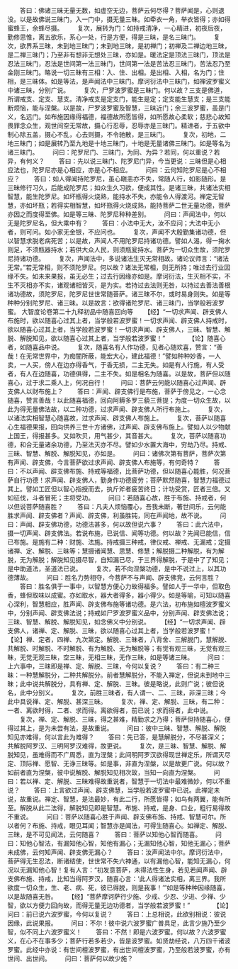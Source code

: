 <!-- { "loadSidebar": true } -->
　　答曰：佛诸三昧无量无数，如虚空无边，菩萨云何尽得？菩萨闻是，心则退没。以是故佛说三昧门，入一门中，摄无量三昧。如牵衣一角，举衣皆得；亦如得蜜蜂王，余蜂尽摄。
　　复次，展转为门：如持戒清净，一心精进，初夜后夜，勤修思惟，离五欲乐，系心一处，行是方便，得是三昧，是名三昧门。
　　复次，欲界系三昧，未到地三昧门；未到地三昧，是初禅门；初禅及二禅边地三昧，是二禅三昧门；乃至非有想非无想处三昧，亦如是。暖法定是顶法三昧门，顶法是忍法三昧门，忍法是世间第一法三昧门，世间第一法是苦法忍三昧门，苦法忍乃至金刚三昧门。略说一切三昧有三相：入、住、出相。是出相、入相，名为门；住相，是三昧体。如是等法，是声闻法中三昧门。摩诃衍法中三昧门，如禅波罗蜜义中诸三昧，分别广说。
　　复次，尸罗波罗蜜是三昧门。何以故？三支是佛道，所谓戒支、定支、慧支。清净戒支是定支门，能生是定；定支能生慧支；是三支能断烦恼，能与涅槃。以是故，尸罗波罗蜜及智慧，三昧近门；余三波罗蜜，虽是门义，名远门。如布施因缘得福德，福德故所愿皆得，如所愿故心柔软；慈悲心故知畏罪念众生，观世间空无常故，摄心行忍辱，忍辱亦是三昧门。精进者，于五欲中制心除五盖，摄心不乱，心去则摄，不令驰散，是三昧门。
　　复次，初地，二地三昧门；如是展转乃至九地是十地三昧门，十地是无量诸佛三昧门。如是等名为诸三昧门。
　　问曰：陀罗尼门、三昧门，为同、为异？若同，何以重说？若异，有何义？
　　答曰：先以说三昧门、陀罗尼门异，今当更说：三昧但是心相应法也，陀罗尼亦是心相应，亦是心不相应。
　　问曰：云何知陀罗尼是心不相应？
　　答曰：如人得闻持陀罗尼，虽心瞋恚亦不失，常随人行，如影随形。是三昧修行习久，后能成陀罗尼；如众生久习欲，便成其性。是诸三昧，共诸法实相智慧，能生陀罗尼。如坏瓶得火烧熟，能持水不失，亦能令人得渡河。禅定无智慧，亦如坏瓶；若得实相智慧，如坏瓶得火烧成熟，能持菩萨二世无量功德，菩萨亦因之而度得至佛。如是等三昧、陀罗尼种种差别。
　　问曰：声闻法中，何以无是陀罗尼名，但大乘中有？
　　答曰：小法中无大，汝不应问；大法中无小者，则可问。如小家无金银，不应问也。
　　复次，声闻不大殷勤集诸功德，但以智慧求脱老病死苦；以是故，声闻人不用陀罗尼持诸功德。譬如人渴，得一掬水则足，不须瓶器持水；若供大众人民，则须瓶瓮持水。菩萨为一切众生故，须陀罗尼持诸功德。
　　复次，声闻法中，多说诸法生灭无常相故。诸论议师言：“诸法无常。”若无常相，则不须陀罗尼。何以故？诸法无常相，则无所持；唯过去行业因缘不失。如未来果报，虽无必生；过去行因缘亦如是。摩诃衍法，生灭相不实，不生不灭相亦不实，诸观诸相皆灭，是为实。若持过去法则无咎，以持过去善法善根诸功德故，须陀罗尼，陀罗尼世世常随菩萨。诸三昧不尔，或时易身则失。如是等种种分别陀罗尼、诸三昧。以是故言：欲得诸陀罗尼、诸三昧门，当学般若波罗蜜。
大智度论卷第二十九释初品中随喜回向等
　　【经】“一切求声闻、辟支佛人布施时，欲以随喜心过其上者，当学般若波罗蜜！一切求声闻、辟支佛人持戒时，欲以随喜心过其上者，当学般若波罗蜜！一切求声闻、辟支佛人，三昧、智慧、解脱、解脱知见，欲以随喜心过其上者，当学般若波罗蜜！”　　
　　【论】随喜心者，如随喜品中说。
　　复次，随喜名有人作功德，见者心随欢喜，赞言：“善哉！在无常世界中，为痴闇所蔽，能宏大心，建此福德！”譬如种种妙香，一人卖，一人买，傍人在边亦得香气，于香无损，二主无失。如是有人行施，有人受者，有人在边随喜，功德俱得，二主不失。如是相名为随喜。以是故，菩萨但以随喜心，过于求二乘人上，何况自行！
　　问曰：菩萨云何能以随喜心过声闻、辟支佛人以财布施上？
　　答曰：声闻、辟支佛行是布施，菩萨于傍见之，一心念随喜，赞言善哉！以此随喜福德，回向阿耨多罗三藐三菩提；为度一切众生故，以此为得无量佛法故，以二种功德，过求声闻、辟支佛人所行布施上。
　　复次，以诸法实相智慧心随喜故，过求声闻、辟支佛人布施上。
　　复次，菩萨以随喜心生福德果报，回向供养三世十方诸佛，过声闻、辟支佛布施上。譬如人以少物献上国王，得报甚多。又如吹贝，用气甚少，其音甚大。
　　复次，菩萨以随喜功德，和合无量诸余功德，乃至法灭亦不尽。譬如少水置大海中，穷劫乃尽。持戒、三昧、智慧、解脱、解脱知见，亦如是。
　　问曰：诸佛次第有菩萨，菩萨次第有声闻、辟支佛，今言菩萨欲过求声闻、辟支佛人布施等，有何奇特？
　　答曰：不以声闻、辟支佛布施、持戒等福德，比菩萨功德，但以随喜心能胜，何况菩萨自行功德！求声闻、辟支佛人，勤身作功德疲劳；菩萨默然随喜，智慧力福德过其上。譬如工匠但以智心指授而去，执斤斧者疲苦终日；计功受赏，匠者三倍。又如征伐，斗者冒死；主将受功。
　　问曰：若随喜心故，胜于布施、持戒者，何以但说菩萨随喜胜？
　　答曰：凡夫人烦恼覆心，吾我未断，著世间乐，云何能胜求声闻、辟支佛者？声闻、辟支佛，利虽胜钝，同在声闻地，故不说。
　　问曰：声闻、辟支佛功德，功德法甚多，何以故但说六事？
　　答曰：此六法中，摄一切声闻、辟支佛法。若说布施，已说信、闻等功德。何以故？先闻已能信，信已布施。是施有二种：财施、法施。持戒摄三种戒，律仪戒、禅戒、无漏戒；定摄诸禅、定、解脱、三昧等；慧摄诸闻慧、思慧、修慧；解脱摄二种解脱，有为解脱，无为解脱；解脱知见摄尽智，自知漏已尽，于三界得解脱，于是中了了知见；是中助道法，圣道法已说。
　　复次，若不向涅槃功德，是中不说过上，以其功德薄故。
　　问曰：胜名力势相夺，今菩萨不与声闻、辟支佛竞，云何言胜？
　　答曰：胜名俱于一事中，以智慧方便心力故得福多。譬如人于一华中，但取色香，蜂但取味以成蜜。亦如取水，器大者得多，器小得少。如是等喻，可知以随喜心深利，智慧相应，胜声闻、辟支佛布施等诸功德。是六法，初布施如檀波罗蜜义中，分别声闻、辟支佛法说；持戒如尸罗波罗蜜义品中，分别声闻、辟支佛法说；三昧、智慧、解脱、解脱知见，如念佛义中分别说。
　　【经】“一切求声闻、辟支佛人，诸禅、定、解脱、三昧，欲以随喜心过其上者，当学般若波罗蜜！”　　
　　【论】禅、定者，四禅、九次第定。解脱、三昧者，八背舍、三解脱门，慧解脱、共解脱、时解脱、不时解脱、有为解脱、无为解脱等；有觉有观三昧，无觉有观三昧，无觉无观三昧，空三昧，无相三昧，无作三昧，如是等诸三昧。
　　问曰：上六事中，三昧即是禅、定、解脱、三昧，今何以复说？
　　答曰：有二种三昧：一种慧解脱分，二种共解脱分。前者慧解脱分，不能入禅定，但说未到地中三昧；此中说共解脱分，具有禅、定、解脱、三昧。彼是略说，此则广说；彼但说名，此中分别义。
　　复次，前胜三昧者，有人谓一、二、三昧，非深三昧；今此中具说禅、定、解脱、甚深三昧。
　　复次，禅、定、解脱、三昧，有二种：一者、离欲时得，二者、求而得。离欲得者，前已说；求而得者，此中说。
　　复次，禅、定、解脱、三昧，得之甚难，精勤求之乃得；菩萨但持随喜心，便得过其上，是为未尝有法，是故重说。
　　问曰：彼中三昧、智慧、解脱、解脱知见亦难得，何以言此为难得？
　　答曰：先已答，是慧解脱分，不尽甚深义；共解脱阿罗汉、三明阿罗汉难得，故更说。
　　复次，是三昧、智慧、解脱、解脱知见，虽难得而不广周悉，直为涅槃；此间明阿罗汉欲得现世禅定乐，所谓灭尽定、顶际禅、愿智、无诤三昧等。如是事，非直为涅槃，以是故更广说。何以故？如前者直为涅槃，彼中说解脱、解脱知见相次故，当知一向直为涅槃。
　　问曰：若以禅、定、解脱、三昧难得故重说者，智慧于一切法中最难微妙，何以不重说？
　　答曰：上言欲过声闻、辟支佛慧，当学般若波罗蜜中已说。此禅定未说，故重说。禅定、智慧，是法最妙，有此二行，所愿皆得；如鸟有两翼，能有所至。解脱从此二法得，解脱知见即是智慧。布施、持戒，是身、口业，粗行易得故不重说。
　　问曰：菩萨以随喜心胜于声闻、辟支佛布施、持戒、智慧可尔。所以者何？布施、持戒，眼见耳闻；智慧亦是闻法，可得生随喜心。如禅定、解脱、三昧，是不可见闻法，云何随喜？
　　答曰：菩萨以知他心智而随喜。
　　问曰：知他心智法，有漏知他心智，知他有漏心；无漏知他心智，知他无漏心；菩萨未成佛，云何知声闻、辟支佛无漏心？
　　答曰：汝声闻法中尔。摩诃衍法中，菩萨得无生忍法，断诸结使，世世常不失六神通，以有漏他心智，能知无漏心，何况以无漏知他心智！复有人言：“初发意菩萨，未得法性生身，若见若闻声闻、辟支佛布施、持戒，比知当得阿罗汉，随喜心言：‘此人得诸法实相，离三界。我所欲度一切众生，生、老、病、死，彼已得脱，则是我事！’”如是等种种因缘随喜，以是故随喜无咎。
　　【经】“菩萨摩诃萨行少施、少戒、少忍、少进、少禅、少智，欲以方便力回向故，而得无量无边功德者，当学般若波罗蜜！”　　
　　【论】问曰：前已说六波罗蜜，今何以复说？
　　答曰：上总相说，此欲别相说：彼说因缘，此说果报。
　　问曰：不尔！彼中说六波罗蜜广普具足，此言少施乃至少智，似不同上六波罗蜜义！
　　答曰：不然！即是六波罗蜜。何以故？六波罗蜜义，在心不在事多少；菩萨行若多若少，皆是波罗蜜。如贤劫经说，八万四千诸波罗蜜。此经中亦说：有世间檀波罗蜜，有出世间檀波罗蜜，乃至般若波罗蜜，亦有世间、出世间。
　　问曰：菩萨何以故少施？
